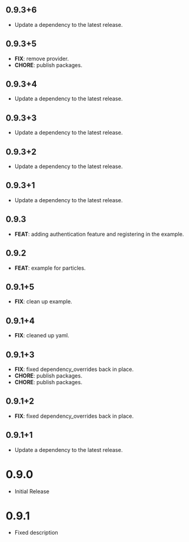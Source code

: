 ## 0.9.3+6

 - Update a dependency to the latest release.

## 0.9.3+5

 - **FIX**: remove provider.
 - **CHORE**: publish packages.

## 0.9.3+4

 - Update a dependency to the latest release.

## 0.9.3+3

 - Update a dependency to the latest release.

## 0.9.3+2

 - Update a dependency to the latest release.

## 0.9.3+1

 - Update a dependency to the latest release.

## 0.9.3

 - **FEAT**: adding authentication feature and registering in the example.

## 0.9.2

 - **FEAT**: example for particles.

## 0.9.1+5

 - **FIX**: clean up example.

## 0.9.1+4

 - **FIX**: cleaned up yaml.

## 0.9.1+3

 - **FIX**: fixed dependency_overrides back in place.
 - **CHORE**: publish packages.
 - **CHORE**: publish packages.

## 0.9.1+2

 - **FIX**: fixed dependency_overrides back in place.

## 0.9.1+1

 - Update a dependency to the latest release.

# 0.9.0
- Initial Release

# 0.9.1
- Fixed description

